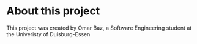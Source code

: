 # About this project

This project was created by Omar Baz, a Software Engineering student at the Univeristy of Duisburg-Essen
